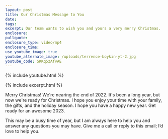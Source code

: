 ```yaml
---
layout: post
title: Our Christmas Message to You
date:
tags:
excerpt: Our team wants to wish you and yours a very merry Christmas.
enclosure:
pullquote:
enclosure_type: video/mp4
enclosure_time:
use_youtube_image: true
youtube_alternate_image: /uploads/terrence-boykin-yt-2.jpg
youtube_code: SKKq5zAfvAE
---
```

{% include youtube.html %}

{% include excerpt.html %}

Merry Christmas\! We're nearing the end of 2022. It's been a long year, but now we're ready for Christmas. I hope you enjoy your time with your family, the gifts, and the holiday season. I hope you have a happy new year. Get ready for an awesome 2023.&nbsp;

This may be a busy time of year, but I am always here to help you and answer any questions you may have. Give me a call or reply to this email; I’d love to help you.